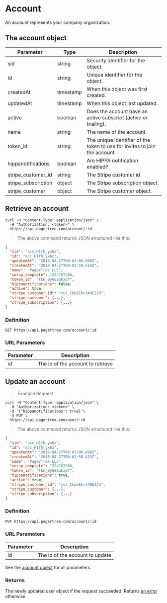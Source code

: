 # Account
An account represents your company organization.

## The account object
Parameter | Type | Description
--------- | ---- | -----------
sid | string | Security identifier for the object.
id | string | Unique identifier for the object.
createdAt | timestamp | When this object was first created.
updatedAt | timestamp | When this object last updated.
active | boolean | Does the account have an active subscript (active or trialing).
name | string | The name of the account.
token_id | string | The unique identifier of the token to use for invites to join the account.
hippanotifications | boolean | Are HIPPA notification enabled?
stripe_customer_id | string | The Stripe customer id
stripe_subscription | object | The Stripe subscription object.
stripe_customer | object | The Stripe customer object.

## Retrieve an account

```shell
curl -H "Content-Type: application/json" \
  -H "Authorization: <token>" \
  https://api.pagertree.com/account/:id
```

> The above command returns JSON structured like this:

```json
{
  "sid": "acc_H1fh_yx6z",
  "id": "acc_H1fh_yx6z",
  "updatedAt": "2018-04-27T00:03:06.098Z",
  "createdAt": "2018-04-27T00:02:50.419Z",
  "name": "PagerTree LLC",
  "setup_complete": 1524787386,
  "token_id": "tkn_ByGE2ukxpf",
  "hippanotifications": false,
  "active": true,
  "stripe_customer_id": "cus_CkpiEkrJ40EIJd",
  "stripe_customer": {...},
  "stripe_subscription": {...}
}
```

### Definition

`GET https://api.pagertree.com/account/:id`

### URL Parameters

Parameter | Description
--------- | -----------
id | The id of the account to retrieve

## Update an account

> Example Request

```shell
curl -H "Content-Type: application/json" \
  -H "Authorization: <token>" \
  -d '{"hippanotifications": true}'\
  -X PUT \
  https://api.pagertree.com/user/:id
```

> The above command returns JSON structured like this:

```json
{
  "sid": "acc_H1fh_yx6z",
  "id": "acc_H1fh_yx6z",
  "updatedAt": "2018-04-27T00:03:06.098Z",
  "createdAt": "2018-04-27T00:02:50.419Z",
  "name": "PagerTree LLC",
  "setup_complete": 1524787386,
  "token_id": "tkn_ByGE2ukxpf",
  "hippanotifications": true,
  "active": true,
  "stripe_customer_id": "cus_CkpiEkrJ40EIJd",
  "stripe_customer": {...},
  "stripe_subscription": {...}
}
```

### Definition

`PUT https://api.pagertree.com/account/:id`

### URL Parameters

Parameter | Description
--------- | -----------
id | The id of the account to update

See the [account object](#the-account-object) for all parameters.

### Returns
The newly updated user object if the request succeeded. Returns [an error](#errors) otherwise.
